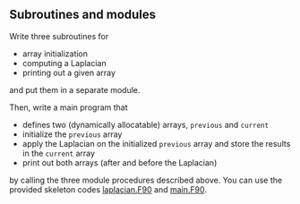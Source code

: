 ## Subroutines and modules

Write three subroutines for

 - array initialization
 - computing a Laplacian
 - printing out a given array
 
and put them in a separate module.

Then, write a main program that

 - defines two (dynamically allocatable) arrays, `previous` and `current`
 - initialize the `previous` array
 - apply the Laplacian on the initialized `previous` array and store the results in the `current` array
 - print out both arrays (after and before the Laplacian) 
 
 by calling the three module procedures described above. You can use the provided skeleton codes
[laplacian.F90](laplacian.F90) and [main.F90](main.F90).
